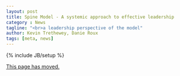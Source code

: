 ```yaml
---
layout: post
title: Spine Model - A systemic approach to effective leadership
category : News
tagline: "<br>a leadership perspective of the model"
author: Kevin Trethewey, Danie Roux
tags: [meta, news]
---
```

{% include JB/setup %}

[This page has moved.](http://spinemodel.info/news/agile2015talk)
